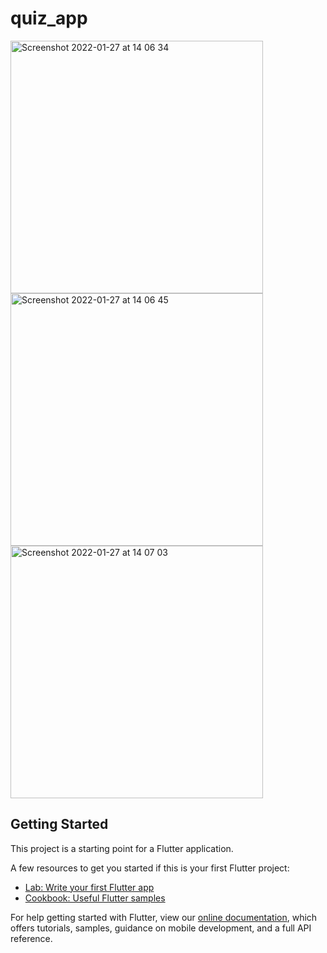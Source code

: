 # quiz_app
<img width="404" alt="Screenshot 2022-01-27 at 14 06 34" src="https://user-images.githubusercontent.com/36797498/151366484-8f5712da-d52c-42f6-bdd3-5b8b979a45fc.png">

<img width="404" alt="Screenshot 2022-01-27 at 14 06 45" src="https://user-images.githubusercontent.com/36797498/151366522-c22dc752-fb94-498e-adf7-96b0d800543d.png">

<img width="404" alt="Screenshot 2022-01-27 at 14 07 03" src="https://user-images.githubusercontent.com/36797498/151366571-a019555e-d2ee-4356-a097-198277def679.png">


## Getting Started

This project is a starting point for a Flutter application.

A few resources to get you started if this is your first Flutter project:

- [Lab: Write your first Flutter app](https://flutter.dev/docs/get-started/codelab)
- [Cookbook: Useful Flutter samples](https://flutter.dev/docs/cookbook)

For help getting started with Flutter, view our
[online documentation](https://flutter.dev/docs), which offers tutorials,
samples, guidance on mobile development, and a full API reference.
